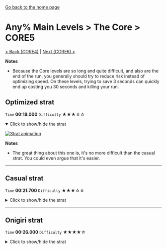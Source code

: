 [Go back to the home page](https://github.com/Doublevil/scbspeedrun)

# Any% Main Levels > The Core > CORE5

[< Back (CORE4)](https://github.com/Doublevil/scbspeedrun/blob/main/levels/any_ml/CORE/CORE4.md) | [Next (CORE6) >](https://github.com/Doublevil/scbspeedrun/blob/main/levels/any_ml/CORE/CORE6.md)

**Notes**
- Because the Core levels are so long and quite difficult, and also are the end of the run, you generally should try to reduce risk instead of optimizing speed. On these levels, trying to save 3 seconds can quickly end up costing you 30 seconds and killing your run.

## Optimized strat

`Time` **00:18.000** `Difficulty` ★★★☆☆
<details open>
  <summary>Click to show/hide the strat</summary>

  [![Strat animation](https://github.com/Doublevil/scbspeedrun/blob/main/media/levels/CORE/CORE5_OptimizedStrat.webp)](https://github.com/Doublevil/scbspeedrun/blob/main/media/levels/CORE/CORE5_OptimizedStrat.mp4?raw=true)

  **Notes**
  - The great thing about this one is, it's no more difficult than the casual strat. You could even argue that it's easier.
</details>

---
## Casual strat

`Time` **00:21.700** `Difficulty` ★★★☆☆
<details>
  <summary>Click to show/hide the strat</summary>

  [![Strat animation](https://github.com/Doublevil/scbspeedrun/blob/main/media/levels/CORE/CORE5_CasualStrat.webp)](https://github.com/Doublevil/scbspeedrun/blob/main/media/levels/CORE/CORE5_CasualStrat.mp4?raw=true)
</details>

---
## Onigiri strat

`Time` **00:26.000** `Difficulty` ★★★★☆
<details>
  <summary>Click to show/hide the strat</summary>

  [![Strat animation](https://github.com/Doublevil/scbspeedrun/blob/main/media/levels/CORE/CORE5_OnigiriStrat.webp)](https://github.com/Doublevil/scbspeedrun/blob/main/media/levels/CORE/CORE5_OnigiriStrat.mp4?raw=true)

  **Notes**
  - Based on the optimized strat from the Any% route.
  - The onigiri part isn't too hard once you understand how to complete it.
  - The video skips the first ink wall by simply jumping to the second wall directly. This makes it harder though. To make things easier, it's advised to wall jump on the first wall instead.
  - We also skip the last wall on the way out by switching to voltage cart. This one shouldn't be an issue.
  - You can easily train on the onigiri part by loading the level in the level editor and setting a checkpoint on the platform just before the ink maze.
</details>
